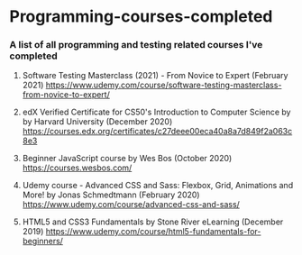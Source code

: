 # Programming-courses-completed
### A list of all programming and testing related courses I've completed


1. Software Testing Masterclass (2021) - From Novice to Expert (February 2021)
https://www.udemy.com/course/software-testing-masterclass-from-novice-to-expert/

2. edX Verified Certificate for CS50's Introduction to Computer Science by by Harvard University (December 2020)
https://courses.edx.org/certificates/c27deee00eca40a8a7d849f2a063c8e3

3. Beginner JavaScript course by Wes Bos (October 2020)
https://courses.wesbos.com/

4. Udemy course - Advanced CSS and Sass: Flexbox, Grid, Animations and More! by Jonas Schmedtmann (February 2020)
https://www.udemy.com/course/advanced-css-and-sass/

5. HTML5 and CSS3 Fundamentals by Stone River eLearning (December 2019)
https://www.udemy.com/course/html5-fundamentals-for-beginners/


